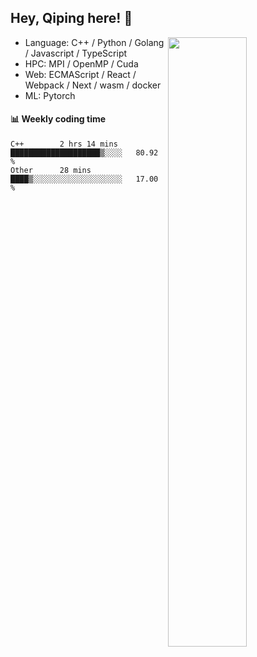 

## Hey, Qiping here! :wave:

[<img align="right" width="50%" src="https://github-readme-stats.vercel.app/api?username=ppppqp&theme=dark&show_icons=true">](https://metrics.lecoq.io/ppppqp?template=classic)



-   Language: C++ / Python / Golang / Javascript / TypeScript
-   HPC: MPI / OpenMP / Cuda
-   Web: ECMAScript / React / Webpack / Next / wasm / docker
-   ML: Pytorch



#### :bar_chart: Weekly coding time

<!--START_SECTION:waka-->

```text
C++        2 hrs 14 mins   ████████████████████▒░░░░   80.92 %
Other      28 mins         ████▒░░░░░░░░░░░░░░░░░░░░   17.00 %
```

<!--END_SECTION:waka-->
